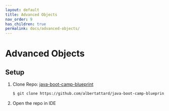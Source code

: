 ```yaml
---
layout: default
title: Advanced Objects
nav_order: 9
has_children: true
permalink: docs/advanced-objects/
---
```


# Advanced Objects

## Setup

1. Clone Repo: [java-boot-camp-blueprint](https://github.com/albertattard/java-boot-camp-blueprint)

    ```bash
    $ git clone https://github.com/albertattard/java-boot-camp-blueprint.git
    ```

1. Open the repo in IDE
